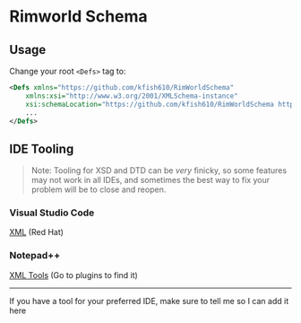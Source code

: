 # Rimworld Schema

## Usage

Change your root `<Defs>` tag to:

```xml
<Defs xmlns="https://github.com/kfish610/RimWorldSchema"
    xmlns:xsi="http://www.w3.org/2001/XMLSchema-instance" 
    xsi:schemaLocation="https://github.com/kfish610/RimWorldSchema https://raw.githubusercontent.com/kfish610/RimworldSchema/master/schema.xsd">
    ...
</Defs>
```

## IDE Tooling
> Note: Tooling for XSD and DTD can be *very* finicky, so some features may not work in all IDEs, and sometimes the best way to fix your problem will be to close and reopen.

### Visual Studio Code
[XML](https://marketplace.visualstudio.com/items?itemName=redhat.vscode-xml) (Red Hat)

### Notepad++
[XML Tools](https://sourceforge.net/projects/npp-plugins/files/XML%20Tools/) (Go to plugins to find it)

-------
If you have a tool for your preferred IDE, make sure to tell me so I can add it here